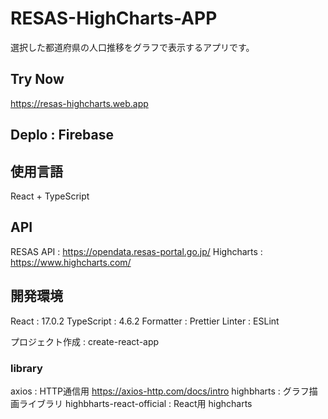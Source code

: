 # RESAS-HighCharts-APP

選択した都道府県の人口推移をグラフで表示するアプリです。

## Try Now

https://resas-highcharts.web.app

## Deplo : Firebase

## 使用言語

React + TypeScript

## API

RESAS API : https://opendata.resas-portal.go.jp/
Highcharts : https://www.highcharts.com/

## 開発環境

React : 17.0.2
TypeScript : 4.6.2
Formatter : Prettier
Linter : ESLint

プロジェクト作成 : create-react-app

### library
axios : HTTP通信用 https://axios-http.com/docs/intro
highbharts : グラフ描画ライブラリ
highbharts-react-official : React用 highcharts
